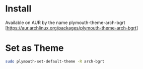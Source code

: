 # Install
Available on AUR by the name plymouth-theme-arch-bgrt [<https://aur.archlinux.org/packages/plymouth-theme-arch-bgrt>]
# Set as Theme
```sh
sudo plymouth-set-default-theme -R arch-bgrt 
```
